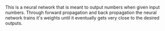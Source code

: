 This is a neural network that is meant to output numbers when given input numbers. Through forward propagation and back propagation the neural network trains it's weights until it eventually gets very close to the desired outputs.
